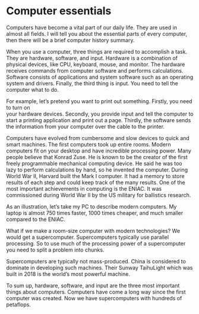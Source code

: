 # Computer essentials
Computers have become a vital part of our daily life. They are used in almost all fields. I will tell you about the essential parts of every computer, then there will be a brief computer history summary.

When you use a computer, three things are required to accomplish a task. They are hardware, software, and input. Hardware is a combination of physical devices, like CPU, keyboard, mouse, and monitor. The hardware receives commands from computer software and performs calculations. Software consists of applications and system software such as an operating system and drivers. Finally, the third thing is input. You need to tell the computer what to do.

For example, let’s pretend you want to print out something. Firstly, you need to turn on  
your hardware devices. Secondly, you provide input and tell the computer to start a printing application and print out a page. Thirdly, the software sends the information from your computer over the cable to the printer.

Computers have evolved from cumbersome and slow devices to quick and smart machines. The first computers took up entire rooms. Modern computers fit on your desktop and have incredible processing power. Many people believe that Konrad Zuse. He is known to be the creator of the first freely programmable mechanical computing device. He said he was too lazy to perform calculations by hand, so he invented the computer. During World War II, Harvard built the Mark I computer. It had a memory to store results of each step and could keep track of the many results. One of the most important achievements in computing is the ENIAC. It was commissioned during World War II by the US military for ballistics research.

As an illustration, let’s take my PC to describe modern computers. My laptop is almost 750 times faster, 1000 times cheaper, and much smaller compared to the ENIAC.

What if we make a room-size computer with modern technologies? We would get a supercomputer. Supercomputers typically use parallel processing. So to use much of the processing power of a supercomputer you need to split a problem into chunks. 

Supercomputers are typically not mass-produced. China is considered to dominate in developing such machines. Their Sunway TaihuLight which was built in 2018 is the world’s most powerful machine.

To sum up, hardware, software, and input are the three most important things about computers. Computers have come a long way since the first computer was created. Now we have supercomputers with hundreds of petaflops.